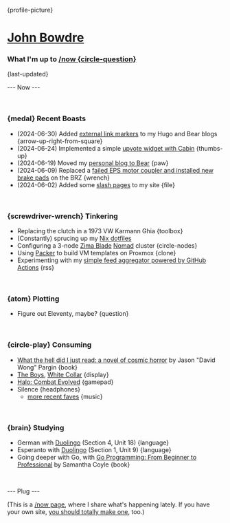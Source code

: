{profile-picture}

# [John Bowdre](https://jbowdre.lol)

### What I'm up to [/now {circle-question}](https://nownownow.com/about)

{last-updated}

--- Now ---

<script src="https://status.lol/jbowdre.js?time&link&fluent&pretty"></script>

<br>

### {medal} Recent Boasts
- (2024-06-30) Added [external link markers](https://blog.jbowdre.lol/adding-external-link-markers-in-hugo-and-bear/) to my Hugo and Bear blogs {arrow-up-right-from-square}
- (2024-06-24) Implemented a simple [upvote widget with Cabin](https://runtimeterror.dev/kudos-with-cabin/) {thumbs-up}
- (2024-06-19) Moved my [personal blog to Bear](https://blog.jbowdre.lol) {paw}
- (2024-06-09) Replaced a [failed EPS motor coupler and installed new brake pads](https://blog.jbowdre.lol/post/weekend-car-projects) on the BRZ {wrench}
- (2024-06-02) Added some [slash pages](https://runtimeterror.dev/slashes) to my site {file}

<br>

### {screwdriver-wrench} Tinkering
- Replacing the clutch in a 1973 VW Karmann Ghia {toolbox}
- (Constantly) sprucing up my [Nix dotfiles](https://github.com/jbowdre/dotfiles)
- Configuring a 3-node [Zima Blade](https://www.zimaboard.com/blade/) [Nomad](https://www.nomadproject.io/) cluster {circle-nodes}
- Using [Packer](https://github.com/jbowdre/packer-proxmox-templates/) to build VM templates on Proxmox {clone}
- Experimenting with my [simple feed aggregator powered by GitHub Actions](https://github.com/chillfeed/chillfeed) {rss}

<br>

### {atom} Plotting
- Figure out Eleventy, maybe? {question}

<br>

### {circle-play} Consuming
- [What the hell did I just read: a novel of cosmic horror](https://openlibrary.org/works/OL20188485W/What_the_Hell_Did_I_Just_Read) by Jason "David Wong" Pargin {book}
- [The Boys](https://www.imdb.com/title/tt1190634/), [White Collar](https://www.imdb.com/title/tt1358522) {display}
- [Halo: Combat Evolved](https://store.steampowered.com/app/1064221/Halo_Combat_Evolved_Anniversary/) {gamepad}
- <span id="now-playing">Silence</span> {headphones}
  - [more recent faves](https://musicthread.app/thread/2aVjZUocjk96LELFbV5JvJjm14v) {music}

<br>

### {brain} Studying
- German with [Duolingo](https://www.duolingo.com/) (Section 4, Unit 18) {language}
- Esperanto with [Duolingo](https://www.duolingo.com/) (Section 1, Unit 9) {language}
- Going deeper with Go, with [Go Programming: From Beginner to Professional](https://openlibrary.org/works/OL38409851W/Go_Programming_-_From_Beginner_to_Professional) by Samantha Coyle {book}

<br>

--- Plug ---

(This is a [/now page](https://nownownow.com/about), where I share what's happening lately. If you have your own site, [you should totally make one](https://nownownow.com/about), too.)






